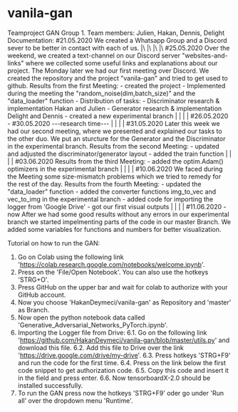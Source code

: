 # vanila-gan
 Teamproject GAN Group 1.
 Team members: Julien, Hakan, Dennis, Delight
Documentation:
#21.05.2020
We created a Whatsapp Group and a Discord sever to be better in contact with each of us.
|\\
|\\
|\\
|\\
#25.05.2020
Over the weekend, we created a text-channel on our Discord server "websites-and-links" where we collected some useful links and explanations about our project.
The Monday later we had our first meeting over Discord. We created the repository and the project "vanila-gan" and tried to get used to github.
Results from the first Meeting:
	- created the project
	- Implemented during the meeting the "random_noise(dim,batch_size)" and the "data_loader" function
	- Distribution of tasks:
		- Discriminator research & implementation Hakan and Julien
		- Generator research & implementation Delight and Dennis
		- created a new experimental branch
|
|
|
|
#26.05.2020 - #30.05.2020
---research time---
|
|
|
|
#31.05.2020
Later this week we had our second meeting, where we presented and explained our tasks to the other duo.
We put an sturcture for the Generator and the Discriminator in the experimental branch.
Results from the second Meeting:
	- updated and adjusted the discriminator/generator layout 
	- added the train function
|
|
|
|
#03.06.2020
Results from the third Meeting:
	- added the optim.Adam() optimizers in the experimental branch
|
|
|
|
#10.06.2020
We faced during the Meeting some size-mismatch problems which we tried to remedy for the rest of the day.
Results from the fourth Meeting:
	- updated the "data_loader" function
	- added the converter functions img_to_vec and vec_to_img in the experimental branch
	- added code for importing the logger from 'Google Drive'
	- got our first visual outputs
|
|
|
|
#11.06.2020 - now
After we had some good results without any errors in our experimental branch we started impelmenting parts of the code in our master Branch.
We added some variables for functions and numbers for better visualization.


Tutorial on how to run the GAN:

1. Go on Colab using the following link 'https://colab.research.google.com/notebooks/welcome.ipynb'.
2. Press on the 'File/Open Notebook'. You can also use the hotkeys 'STRG+O'.
3. Press GitHub on the upper bar and wait for colab to authorize with your GitHub account.
4. Now you choose 'HakanDeymeci/vanila-gan' as Repository and 'master' as Branch.
5. Now open the python notebook data called 'Generative_Adversarial_Networks_PyTorch.ipynb'.
6. Importing the Logger file from Drive:
	6.1. Go on the following link 'https://github.com/HakanDeymeci/vanila-gan/blob/master/utils.py' and download this file.
	6.2. Add this file to Drive over the link 'https://drive.google.com/drive/my-drive'.
	6.3. Press hotkeys 'STRG+F9' and run the code for the first time.
	6.4. Press on the link below the first code snippet to get authorization code.
	6.5. Copy this code and insert it in the field and press enter.
	6.6. Now tensorboardX-2.0 should be installed successfully.
7. To run the GAN press now the hotkeys 'STRG+F9' oder go under 'Run all' over the dropdown menu 'Runtime'.





	

 




